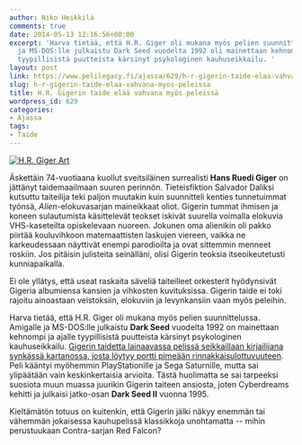 ```yaml
---
author: Niko Heikkilä
comments: true
date: 2014-05-13 12:16:56+00:00
excerpt: 'Harva tietää, että H.R. Giger oli mukana myös pelien suunnittelussa. Amigalle
  ja MS-DOS:lle julkaistu Dark Seed vuodelta 1992 oli mainettaan kehnompi ja ajalle
  tyypillisistä puutteista kärsinyt psykologinen kauhuseikkailu. '
layout: post
link: https://www.pelilegacy.fi/ajassa/629/h-r-gigerin-taide-elaa-vahvana-myos-peleissa
slug: h-r-gigerin-taide-elaa-vahvana-myos-peleissa
title: H.R. Gigerin taide elää vahvana myös peleissä
wordpress_id: 629
categories:
- Ajassa
tags:
- Taide
---
```


[![H.R. Giger Art](http://www.pelilegacy.fi/wp-content/uploads/2014/05/giger_art.jpg)](http://www.pelilegacy.fi/wp-content/uploads/2014/05/giger_art.jpg)

Äskettäin 74-vuotiaana kuollut sveitsiläinen surrealisti **Hans Ruedi Giger** on jättänyt taidemaailmaan suuren perinnön. Tieteisfiktion Salvador Daliksi kutsuttu taiteilija teki paljon muutakin kuin suunnitteli kenties tunnetuimmat työnsä, _Alien_-elokuvasarjan maineikkaat oliot. Gigerin tummat ihmisen ja koneen sulautumista käsittelevät teokset iskivät suurella voimalla elokuvia VHS-kaseteilta opiskelevaan nuoreen. Jokunen oma alienikin oli pakko piirtää kouluvihkoon matemaattisten laskujen viereen, vaikka ne karkeudessaan näyttivät enempi parodioilta ja ovat sittemmin menneet roskiin. Jos pitäisin julisteita seinälläni, olisi Gigerin teoksia itseoikeutetusti kunniapaikalla.

Ei ole yllätys, että useat raskaita säveliä taiteilleet orkesterit hyödynsivät Gigeria albumiensa kansien ja vihkosten kuvituksissa. Gigerin taide ei toki rajoitu ainoastaan veistoksiin, elokuviin ja levynkansiin vaan myös peleihin.

Harva tietää, että H.R. Giger oli mukana myös pelien suunnittelussa. Amigalle ja MS-DOS:lle julkaistu **Dark Seed** vuodelta 1992 on mainettaan kehnompi ja ajalle tyypillisistä puutteista kärsinyt psykologinen kauhuseikkailu. [Gigerin taidetta lainaavassa pelissä seikkaillaan kirjailijana synkässä kartanossa, josta löytyy portti pimeään rinnakkaisulottuvuuteen](https://www.youtube.com/watch?v=TQzaqILiI9o). Peli kääntyi myöhemmin PlayStationille ja Sega Saturnille, mutta sai ylipäätään vain keskinkertaisia arvioita. Tästä huolimatta se sai tarpeeksi suosiota muun muassa juurikin Gigerin taiteen ansiosta, joten Cyberdreams kehitti ja julkaisi jatko-osan **Dark Seed II** vuonna 1995.

Kieltämätön totuus on kuitenkin, että Gigerin jälki näkyy enemmän tai vähemmän jokaisessa kauhupelissä klassikkoja unohtamatta -- mihin perustuukaan Contra-sarjan Red Falcon?


